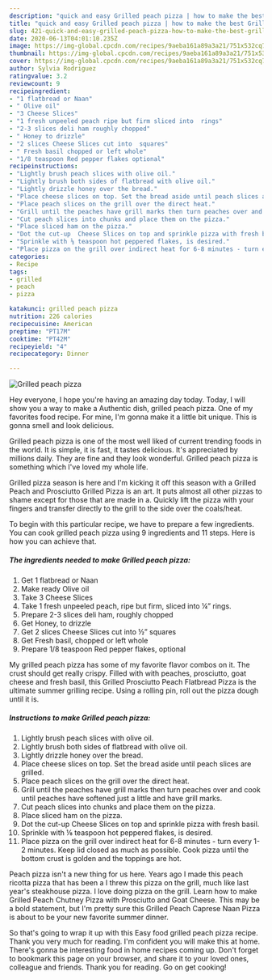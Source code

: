 ```yaml
---
description: "quick and easy Grilled peach pizza | how to make the best Grilled peach pizza"
title: "quick and easy Grilled peach pizza | how to make the best Grilled peach pizza"
slug: 421-quick-and-easy-grilled-peach-pizza-how-to-make-the-best-grilled-peach-pizza
date: 2020-06-13T04:01:10.235Z
image: https://img-global.cpcdn.com/recipes/9aeba161a89a3a21/751x532cq70/grilled-peach-pizza-recipe-main-photo.jpg
thumbnail: https://img-global.cpcdn.com/recipes/9aeba161a89a3a21/751x532cq70/grilled-peach-pizza-recipe-main-photo.jpg
cover: https://img-global.cpcdn.com/recipes/9aeba161a89a3a21/751x532cq70/grilled-peach-pizza-recipe-main-photo.jpg
author: Sylvia Rodriguez
ratingvalue: 3.2
reviewcount: 9
recipeingredient:
- "1 flatbread or Naan"
- " Olive oil"
- "3 Cheese Slices"
- "1 fresh unpeeled peach ripe but firm sliced into  rings"
- "2-3 slices deli ham roughly chopped"
- " Honey to drizzle"
- "2 slices Cheese Slices cut into  squares"
- " Fresh basil chopped or left whole"
- "1/8 teaspoon Red pepper flakes optional"
recipeinstructions:
- "Lightly brush peach slices with olive oil."
- "Lightly brush both sides of flatbread with olive oil."
- "Lightly drizzle honey over the bread."
- "Place cheese slices on top. Set the bread aside until peach slices are grilled."
- "Place peach slices on the grill over the direct heat."
- "Grill until the peaches have grill marks then turn peaches over and cook until peaches have softened just a little and have grill marks."
- "Cut peach slices into chunks and place them on the pizza."
- "Place sliced ham on the pizza."
- "Dot the cut-up  Cheese Slices on top and sprinkle pizza with fresh basil."
- "Sprinkle with ⅛ teaspoon hot peppered flakes, is desired."
- "Place pizza on the grill over indirect heat for 6-8 minutes - turn every 1-2 minutes. Keep lid closed as much as possible. Cook pizza until the bottom crust is golden and the toppings are hot."
categories:
- Recipe
tags:
- grilled
- peach
- pizza

katakunci: grilled peach pizza 
nutrition: 226 calories
recipecuisine: American
preptime: "PT17M"
cooktime: "PT42M"
recipeyield: "4"
recipecategory: Dinner

---
```



![Grilled peach pizza](https://img-global.cpcdn.com/recipes/9aeba161a89a3a21/751x532cq70/grilled-peach-pizza-recipe-main-photo.jpg)

Hey everyone, I hope you're having an amazing day today. Today, I will show you a way to make a Authentic dish, grilled peach pizza. One of my favorites food recipe. For mine, I'm gonna make it a little bit unique. This is gonna smell and look delicious.

Grilled peach pizza is one of the most well liked of current trending foods in the world. It is simple, it is fast, it tastes delicious. It's appreciated by millions daily. They are fine and they look wonderful. Grilled peach pizza is something which I've loved my whole life.

Grilled pizza season is here and I&#39;m kicking it off this season with a Grilled Peach and Prosciutto Grilled Pizza is an art. It puts almost all other pizzas to shame except for those that are made in a. Quickly lift the pizza with your fingers and transfer directly to the grill to the side over the coals/heat.


To begin with this particular recipe, we have to prepare a few ingredients. You can cook grilled peach pizza using 9 ingredients and 11 steps. Here is how you can achieve that.

<!--inarticleads1-->

##### The ingredients needed to make Grilled peach pizza:

1. Get 1 flatbread or Naan
1. Make ready  Olive oil
1. Take 3 Cheese Slices
1. Take 1 fresh unpeeled peach, ripe but firm, sliced into ¼” rings.
1. Prepare 2-3 slices deli ham, roughly chopped
1. Get  Honey, to drizzle
1. Get 2 slices Cheese Slices cut into ½” squares
1. Get  Fresh basil, chopped or left whole
1. Prepare 1/8 teaspoon Red pepper flakes, optional


My grilled peach pizza has some of my favorite flavor combos on it. The crust should get really crispy. Filled with with peaches, prosciutto, goat cheese and fresh basil, this Grilled Prosciutto Peach Flatbread Pizza is the ultimate summer grilling recipe. Using a rolling pin, roll out the pizza dough until it is. 

<!--inarticleads2-->

##### Instructions to make Grilled peach pizza:

1. Lightly brush peach slices with olive oil.
1. Lightly brush both sides of flatbread with olive oil.
1. Lightly drizzle honey over the bread.
1. Place cheese slices on top. Set the bread aside until peach slices are grilled.
1. Place peach slices on the grill over the direct heat.
1. Grill until the peaches have grill marks then turn peaches over and cook until peaches have softened just a little and have grill marks.
1. Cut peach slices into chunks and place them on the pizza.
1. Place sliced ham on the pizza.
1. Dot the cut-up  Cheese Slices on top and sprinkle pizza with fresh basil.
1. Sprinkle with ⅛ teaspoon hot peppered flakes, is desired.
1. Place pizza on the grill over indirect heat for 6-8 minutes - turn every 1-2 minutes. Keep lid closed as much as possible. Cook pizza until the bottom crust is golden and the toppings are hot.


Peach pizza isn&#39;t a new thing for us here. Years ago I made this peach ricotta pizza that has been a I threw this pizza on the grill, much like last year&#39;s steakhouse pizza. I love doing pizza on the grill. Learn how to make Grilled Peach Chutney Pizza with Prosciutto and Goat Cheese. This may be a bold statement, but I&#39;m pretty sure this Grilled Peach Caprese Naan Pizza is about to be your new favorite summer dinner. 

So that's going to wrap it up with this Easy food grilled peach pizza recipe. Thank you very much for reading. I'm confident you will make this at home. There's gonna be interesting food in home recipes coming up. Don't forget to bookmark this page on your browser, and share it to your loved ones, colleague and friends. Thank you for reading. Go on get cooking!
